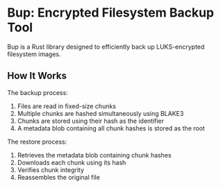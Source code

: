 # Bup: Encrypted Filesystem Backup Tool

Bup is a Rust library designed to efficiently back up LUKS-encrypted filesystem images.

## How It Works

The backup process:

1. Files are read in fixed-size chunks
2. Multiple chunks are hashed simultaneously using BLAKE3
3. Chunks are stored using their hash as the identifier
4. A metadata blob containing all chunk hashes is stored as the root

The restore process:

1. Retrieves the metadata blob containing chunk hashes
2. Downloads each chunk using its hash
3. Verifies chunk integrity
4. Reassembles the original file
